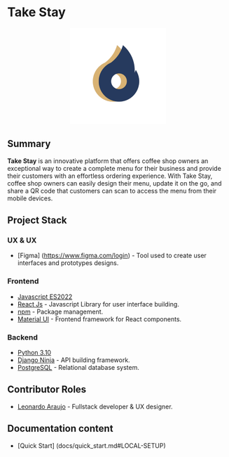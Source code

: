 # Take Stay

<div align="center">
	<img src="./frontend/src/assets/brand/logo-round.png" />
</div>

## Summary

**Take Stay** is an innovative platform that offers coffee shop owners an exceptional way to create a complete menu for their business and provide their customers with an effortless ordering experience. With Take Stay, coffee shop owners can easily design their menu, update it on the go, and share a QR code that customers can scan to access the menu from their mobile devices.

## Project Stack

### UX & UX

- [Figma] (https://www.figma.com/login) - Tool used to create user interfaces and prototypes designs.

### Frontend

- [Javascript ES2022](https://developer.mozilla.org/en-US/docs/Web/JavaScript)
- [React Js](https://reactjs.org/docs/getting-started.html) - Javascript Library for user interface building.
- [npm](https://docs.npmjs.com/) - Package management.
- [Material UI](https://mui.com/material-ui/getting-started/overview/) - Frontend framework for React components.

### Backend

- [Python 3.10](https://docs.python.org/3.10/)
- [Django Ninja](https://django-ninja.rest-framework.com/) - API building framework.
- [PostgreSQL](https://www.postgresql.org/docs/current/) - Relational database system.

## Contributor Roles

- [Leonardo Araujo](https://github.com/Leoujo) - Fullstack developer & UX designer.

## Documentation content

- [Quick Start] (docs/quick_start.md#LOCAL-SETUP)
